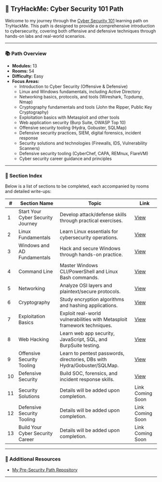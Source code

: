 ## 🧠 TryHackMe: Cyber Security 101 Path

Welcome to my journey through the [Cyber Security 101](https://tryhackme.com/path/outline/cybersecurity101) learning path on TryHackMe. This path is designed to provide a comprehensive introduction to cybersecurity, covering both offensive and defensive techniques through hands-on labs and real-world scenarios.

---

### 📚 Path Overview

- **Modules:** 13
- **Rooms:** 54
- **Difficulty:** Easy
- **Focus Areas:**
  - Introduction to Cyber Security (Offensive & Defensive)
  - Linux and Windows fundamentals, including Active Directory
  - Networking basics, protocols, and tools (Wireshark, Tcpdump, Nmap)
  - Cryptography fundamentals and tools (John the Ripper, Public Key Cryptography)
  - Exploitation basics with Metasploit and other tools
  - Web application security (Burp Suite, OWASP Top 10)
  - Offensive security tooling (Hydra, Gobuster, SQLMap)
  - Defensive security practices, SIEM, digital forensics, incident response
  - Security solutions and technologies (Firewalls, IDS, Vulnerability Scanners)
  - Defensive security tooling (CyberChef, CAPA, REMnux, FlareVM)
  - Cyber security career guidance and principles

---

### 📁 Section Index

Below is a list of sections to be completed, each accompanied by rooms and detailed write-ups:

| #  | Section Name                         | Topic                                                                    | Link                                                                |
|----|--------------------------------------|--------------------------------------------------------------------------|---------------------------------------------------------------------|
| 1  | Start Your Cyber Security Journey    | Develop attack/defense skills through practical exercises.               | [View](https://github.com/MQKGitHub/Introduction-to-Cyber-Security) |
| 2  | Linux Fundamentals                   | Learn Linux essentials for cybersecurity operations.                     | [View](https://github.com/MQKGitHub/Linux-Fundamentals)             |
| 3  | Windows and AD Fundamentals          | Hack and secure Windows through hands-on practice.                       | [View](https://github.com/MQKGitHub/Windows-Fundamentals)           |
| 4  | Command Line                         | Master Windows CLI/PowerShell and Linux Bash commands.                   | [View](https://github.com/MQKGitHub/Command-Line/)                  |
| 5  | Networking                           | Analyze OSI layers and plaintext/secure protocols.                       | [View](https://github.com/MQKGitHub/Networking/)                    |
| 6  | Cryptography                         | Study encryption algorithms and hashing applications.                    | [View](https://github.com/MQKGitHub/Cryptography/)                  |
| 7  | Exploitation Basics                  | Exploit real-world vulnerabilities with Metasploit framework techniques. | [View](https://github.com/MQKGitHub/Exploitation-Basics/)           |
| 8  | Web Hacking                          | Learn web app security, JavaScript, SQL, and BurpSuite testing.          | [View](https://github.com/MQKGitHub/Web-Hacking/)                   |
| 9  | Offensive Security Tooling           | Learn to pentest passwords, directories, DBs with Hydra/Gobuster/SQLMap. | [View](https://github.com/MQKGitHub/Offensive-Security-Tooling/)    |
| 10 | Defensive Security                   | Build SOC, forensics, and incident response skills.                      | [View](https://github.com/MQKGitHub/Defensive-Security/)            |
| 11 | Security Solutions                   | Details will be added upon completion.                                   | Link Coming Soon                                                    |
| 12 | Defensive Security Tooling           | Details will be added upon completion.                                   | Link Coming Soon                                                    |
| 13 | Build Your Cyber Security Career     | Details will be added upon completion.                                   | Link Coming Soon                                                    |

---

### 🔗 Additional Resources

- [My Pre-Security Path Repository](https://github.com/MQKGitHub/Pre-Security)

---
